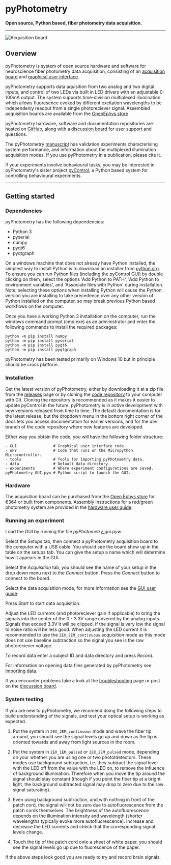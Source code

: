 # pyPhotometry

**Open source, Python based, fiber photometry data acquisition.**

---

![Acquisition board](media/board_photo.jpg)

## Overview

pyPhotometry is system of open source hardware and software for neuroscience fiber photometry data acquisition, consisting of an [acquisition board](user-guide/hardware.md) and [graphical user interface](user-guide/graphical-user-interface.md). 

pyPhotometry supports data aquisition from two analog and two digital inputs, and control of two LEDs via built in LED drivers with an adjustable 0-100mA output.  The system supports time-division multiplexed illumination which allows fluoresence evoked by different excitation wavelengths to be independenly readout from a single photoreciever signal.  Assembled acquisition boards are available from the [OpenEphys store](https://open-ephys.org/pycontrol/pyphotometry)

pyPhotometry hardware, software and documentation repositories are hosted on [GitHub](https://github.com/pyPhotometry), along with a [discussion board](https://github.com/orgs/pyPhotometry/discussions) for user support and questions.

The pyPhotometry [manuscript](https://rdcu.be/bpvvJ) has validation experiments characterising system performance, and information about the multiplexed illumination acquisition modes.  If you use pyPhotometry in a publication, please cite it.

If your experiments involve behavioural tasks, you may be interested in pyPhotometry's sister project [pyControl](https://pycontrol.readthedocs.io), a Python based system for controlling behavioural experiments.

---  

## Getting started

### Dependencies

pyPhotometry has the following dependencies:

- Python 3
- pyserial
- numpy
- pyqt6
- pyqtgraph

 On a windows machine that does not already have Python installed, the simplest way to install Python is to download an installer from [python.org](https://www.python.org/downloads/). To ensure you can run Python files (including the pyControl GUI) by double clicking on them, select the options 'Add Python to PATH', 'Add Python to environment variables', and 'Associate files with Python' during installation.  Note; selecting these options when installing Python will cause the Python version you are installing to take precedence over any other version of Python installed on the computer, so may break previous Python based workflows on the computer.

Once you have a working Python 3 installation on the computer, run the windows command prompt (cmd.exe) as an administrator and enter the following commands to install the required packages:

```
python -m pip install numpy
python -m pip install pyserial
python -m pip install pyqt6
python -m pip install pyqtgraph
```

pyPhotometry has been tested primarily on Windows 10 but in principle should be cross platform.

### Installation

Get the latest version of pyPhotometry, either by downloading it at a zip file from the [releases](https://github.com/pyPhotometry/code/releases) page or by cloning the [code repository](https://github.com/pyPhotometry/code) to your computer with Git.  Cloning the repository is recommended as it makes it easier to update pyControl in the future.  pyPhotometry is in active development with new versions released from time to time.  The default documentation is for the latest release, but the dropdown menu in the bottom right corner of the docs lets you access documentation for earlier versions, and for the *dev* branch of the code repository where new features are developed.  

Either way you obtain the code, you will have the following folder structure:

```
- GUI                # Graphical user interface code.
- uPY                # Code that runs on the Micropython Microcontroller.
- tools              # Tools for importing pyPhotometry data.
- data               # Default data directory.
- experiments        # Where experiment configurations are saved.
pyPhotometry_GUI.pyw # Python script to launch the GUI.

```

### Hardware

The acquisition board can be purchased from the [Open Ephys store](http://www.open-ephys.org/pycontrol) for €364 or built from components.  Assembly instructions for a red/green photometry system are provided in the [hardware user guide](user-guide/hardware.md#assembly-instructions).

### Running an experiment

Load the GUI by running the file *pyPhotometry_gui.pyw*.

Select the *Setups* tab, then connect a pyPhotometry acquisition board to the computer with a USB cable. You should see the board show up in the table on the setups tab.  You can give the setup a name which will determine how it appears in the GUI.

Select the *Acquisition* tab, you should see the name of your setup in the drop down menu next to the *Connect* button.  Press the *Connect* button to connect to the board.

Select the data acquisition mode, for more information see the [GUI user guide](user-guide/graphical-user-interface.md#acquisition-settings).

Press *Start* to start data acquisition.

Adjust the LED currents (and photoreciever gain if applicable) to bring the signals into the center of the 0 - 3.3V range covered by the analog inputs.  Signals that exceed 3.3V it will be clipped.  If the signal is very low the signal to noise ratio will be less good.  When adjusting the LED current it is recommended to use the `2EX_2EM_continuous` acquisition mode as this mode does not use baseline subtraction so the signal you see is the raw photoreciever voltage.

To record data enter a subject ID and data directory and press *Record*.

For information on opening data files generated by pyPhotometry see [Importing data](user-guide/importing-data.md).

If you encounter problems take a look at the [troubleshooting](user-guide/troubleshooting.md) page or post on the [discussion board](https://github.com/orgs/pyPhotometry/discussions).

### System testing

If you are new to pyPhotometry, we recomend doing the following steps to build understanding of the signals, and test your optical setup is working as expected.

1.  Put the system in `2EX_2EM_continuous` mode and wave the fiber tip around, you should see the signal levels go up and down as the tip is oriented towards and away from light sources in the room.

2.  Put the system in `2EX_1EM_pulsed` or  `2EX_2EM_pulsed` mode, depending on your whether you are using one or two phototdetectors.  These modes use background subtraction, i.e. they subtract the signal level with the LED off from the value with the LED on, to remove the influence of background illumination.  Therefore when you move the tip around the signal should stay constant (though if you point the fiber tip at a bright light, the background subtracted signal may drop to zero due to the raw signal saturating). 

3.  Even using background subtraction, and with nothing in front of the patch cord, the signal will not be zero due to autofluorescence from the patch cords themselves.  The brightness of the autofluorescence depends on the illumination intensity and wavelength (shorter wavelengths typically evoke more autofluorescence).  Increase and decreace the LED currents and check that the corresponding signal levels change.

4.  Touch the tip of the patch cord onto a sheet of white paper, you should see the signal levels go up due to fluorescence of the paper. 

If the above steps look good you are ready to try and record brain signals.